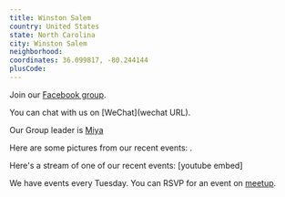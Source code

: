 ```yaml
---
title: Winston Salem
country: United States
state: North Carolina
city: Winston Salem
neighborhood: 
coordinates: 36.099817, -80.244144
plusCode:
---
```

Join our [Facebook group](https://www.facebook.com/groups/Free.Code.Camp.Winston.Salem).

You can chat with us on [WeChat](wechat URL).

Our Group leader is [Miya](freecodecamp.org/miya)

Here are some pictures from our recent events:
![]().

Here's a stream of one of our recent events:
[youtube embed]

We have events every Tuesday. You can RSVP for an event on [meetup](meetupurl).
